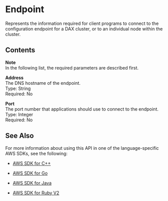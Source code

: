 # Endpoint<a name="API_dax_Endpoint"></a>

Represents the information required for client programs to connect to the configuration endpoint for a DAX cluster, or to an individual node within the cluster\.

## Contents<a name="API_dax_Endpoint_Contents"></a>

**Note**  
In the following list, the required parameters are described first\.

 **Address**   
The DNS hostname of the endpoint\.  
Type: String  
Required: No

 **Port**   
The port number that applications should use to connect to the endpoint\.  
Type: Integer  
Required: No

## See Also<a name="API_dax_Endpoint_SeeAlso"></a>

For more information about using this API in one of the language\-specific AWS SDKs, see the following:

+  [AWS SDK for C\+\+](http://docs.aws.amazon.com/goto/SdkForCpp/dax-2017-04-19/Endpoint) 

+  [AWS SDK for Go](http://docs.aws.amazon.com/goto/SdkForGoV1/dax-2017-04-19/Endpoint) 

+  [AWS SDK for Java](http://docs.aws.amazon.com/goto/SdkForJava/dax-2017-04-19/Endpoint) 

+  [AWS SDK for Ruby V2](http://docs.aws.amazon.com/goto/SdkForRubyV2/dax-2017-04-19/Endpoint) 